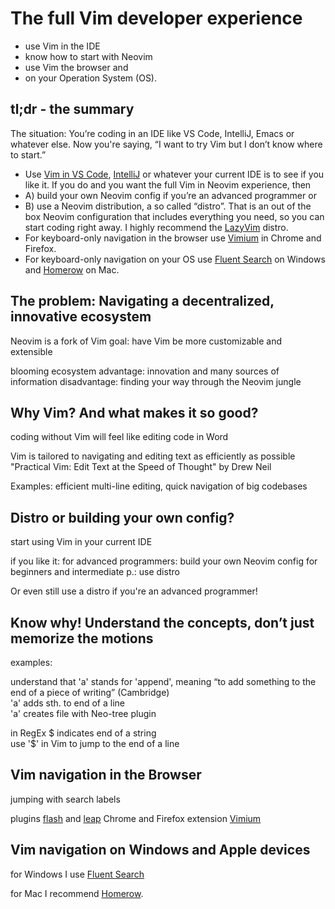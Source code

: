 # The full Vim developer experience

- use Vim in the IDE
- know how to start with Neovim
- use Vim the browser and
- on your Operation System (OS).

## tl;dr - the summary

The situation: You’re coding in an IDE like VS Code, IntelliJ, Emacs or whatever else. Now you're saying, “I want to try Vim but I don’t know where to start.”

- Use [Vim in VS Code](https://marketplace.visualstudio.com/items?itemName=vscodevim.vim), [IntelliJ](https://www.jetbrains.com/help/idea/using-product-as-the-vim-editor.html) or whatever your current IDE is to see if you like it. If you do and you want the full Vim in Neovim experience, then
- A) build your own Neovim config if you’re an advanced programmer or
- B) use a Neovim distribution, a so called “distro”. That is an out of the box Neovim configuration that includes everything you need, so you can start coding right away. I highly recommend the [LazyVim](https://www.lazyvim.org/) distro.
- For keyboard-only navigation in the browser use [Vimium](https://vimium.github.io/) in Chrome and Firefox.
- For keyboard-only navigation on your OS use [Fluent Search](https://fluentsearch.net/) on Windows and [Homerow](https://www.homerow.app/) on Mac.

## The problem: Navigating a decentralized, innovative ecosystem

Neovim is a fork of Vim
goal: have Vim be more customizable and extensible

blooming ecosystem
advantage: innovation and many sources of information
disadvantage: finding your way through the Neovim jungle

## Why Vim? And what makes it so good?

coding without Vim will feel like editing code in Word

Vim is tailored to navigating and editing text as efficiently as possible
"Practical Vim: Edit Text at the Speed of Thought" by Drew Neil

Examples: efficient multi-line editing, quick navigation of big codebases

## Distro or building your own config?

start using Vim in your current IDE

if you like it:
for advanced programmers: build your own Neovim config
for beginners and intermediate p.: use distro

Or even still use a distro if you're an advanced programmer!

## Know why! Understand the concepts, don’t just memorize the motions

examples:

understand that 'a' stands for 'append', meaning “to add something to the end of a piece of writing” (Cambridge)\
'a' adds sth. to end of a line\
'a' creates file with Neo-tree plugin

in RegEx $ indicates end of a string\
use '$' in Vim to jump to the end of a line

## Vim navigation in the Browser

jumping with search labels

plugins [flash](https://github.com/folke/flash.nvim) and [leap](https://github.com/ggandor/leap.nvim)
Chrome and Firefox extension [Vimium](https://chromewebstore.google.com/detail/vimium/dbepggeogbaibhgnhhndojpepiihcmeb)

## Vim navigation on Windows and Apple devices

for Windows I use [Fluent Search](https://fluentsearch.net/)

for Mac I recommend [Homerow](https://www.homerow.app/).
